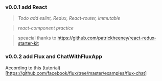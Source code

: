 ### v0.0.1 add React
> *Todo add eslint, Redux, React-router, immutable*

> *react-component practice*

> speacial thanks to https://github.com/patrickheeney/react-redux-starter-kit


### v0.0.2 add Flux and ChatWithFluxApp

According to this (tutorial)[https://github.com/facebook/flux/tree/master/examples/flux-chat]
